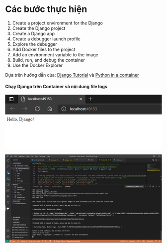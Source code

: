 # Các bước thực hiện
1. Create a project environment for the Django
2. Create the Django project
3. Create a Django app
4. Create a debugger launch profile
5. Explore the debugger
6. Add Docker files to the project
7. Add an environment variable to the image
8. Build, run, and debug the container
9. Use the Docker Explorer

Dựa trên hướng dẫn của: [Django Tutorial](https://code.visualstudio.com/docs/python/tutorial-django) và [Python in a container](https://code.visualstudio.com/docs/containers/quickstart-python)

#### Chạy Django trên Container và nội dung file logs
![](hello_django/img4git/hello_django.png)

![](hello_django/img4git/logs.png)
